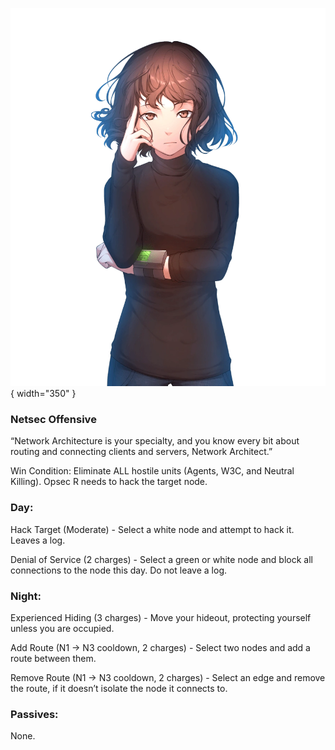 ![networkarchitect.png](Images/networkarchitect.png){ width="350" }

### **Netsec Offensive**

“Network Architecture is your specialty, and you know every bit about routing and connecting clients and servers, Network Architect.”

Win Condition: Eliminate ALL hostile units (Agents, W3C, and Neutral Killing). Opsec R needs to hack the target node.

### **Day:**

Hack Target (Moderate) - Select a white node and attempt to hack it. Leaves a log.

Denial of Service (2 charges) - Select a green or white node and block all connections to the node this day. Do not leave a log.

### **Night:**

Experienced Hiding (3 charges) - Move your hideout, protecting yourself unless you are occupied.

Add Route (N1 -> N3 cooldown, 2 charges) - Select two nodes and add a route between them.

Remove Route (N1 -> N3 cooldown, 2 charges) - Select an edge and remove the route, if it doesn’t isolate the node it connects to.

### **Passives:**

None.